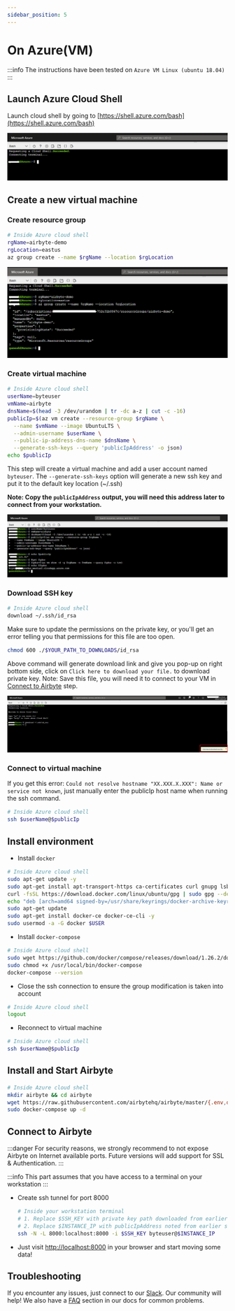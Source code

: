```yaml
---
sidebar_position: 5
---
```


# On Azure(VM)

:::info
The instructions have been tested on `Azure VM Linux (ubuntu 18.04)`
:::

## Launch Azure Cloud Shell

Launch cloud shell by going to [https://shell.azure.com/bash](https://shell.azure.com/bash)

![](../.gitbook/assets/azure_shell_launch.png)

## Create a new virtual machine

### Create resource group

```bash
# Inside Azure cloud shell
rgName=airbyte-demo
rgLocation=eastus
az group create --name $rgName --location $rgLocation
```

![](../.gitbook/assets/azure_shell_create_rg.png)

### Create virtual machine

```bash
# Inside Azure cloud shell
userName=byteuser
vmName=airbyte
dnsName=$(head -3 /dev/urandom | tr -dc a-z | cut -c -16)
publicIp=$(az vm create --resource-group $rgName \
  --name $vmName --image UbuntuLTS \
  --admin-username $userName \
  --public-ip-address-dns-name $dnsName \
  --generate-ssh-keys --query 'publicIpAddress' -o json)
echo $publicIp
```

This step will create a virtual machine and add a user account named `byteuser`. The `--generate-ssh-keys` option will generate a new ssh key and put it to the default key location \(~/.ssh\)

**Note: Copy the `publicIpAddress` output, you will need this address later to connect from your workstation.**

![](../.gitbook/assets/azure_shell_create_vm.png)

### Download SSH key

```bash
# Inside Azure cloud shell
download ~/.ssh/id_rsa
```

Make sure to update the permissions on the private key, or you'll get an error telling you that permissions for this file are too open.
```bash
chmod 600 ./$YOUR_PATH_TO_DOWNLOADS/id_rsa
```

Above command will generate download link and give you pop-up on right bottom side, click on `Click here to download your file.` to download private key. Note: Save this file, you will need it to connect to your VM in [Connect to Airbyte](on-azure-vm-cloud-shell.md#connect-to-airbyte) step.

![](../.gitbook/assets/azure_shell_download_ssh_key.png)

### Connect to virtual machine

If you get this error: `Could not resolve hostname "XX.XXX.X.XXX": Name or service not known`, just manually enter the publicIp host name when running the ssh command.

```bash
# Inside Azure cloud shell
ssh $userName@$publicIp
```

## Install environment

* Install `docker`

```bash
# Inside Azure cloud shell
sudo apt-get update -y
sudo apt-get install apt-transport-https ca-certificates curl gnupg lsb-release -y
curl -fsSL https://download.docker.com/linux/ubuntu/gpg | sudo gpg --dearmor -o /usr/share/keyrings/docker-archive-keyring.gpg
echo "deb [arch=amd64 signed-by=/usr/share/keyrings/docker-archive-keyring.gpg] https://download.docker.com/linux/ubuntu $(lsb_release -cs) stable" | sudo tee /etc/apt/sources.list.d/docker.list > /dev/null
sudo apt-get update
sudo apt-get install docker-ce docker-ce-cli -y
sudo usermod -a -G docker $USER
```

* Install `docker-compose`

```bash
# Inside Azure cloud shell
sudo wget https://github.com/docker/compose/releases/download/1.26.2/docker-compose-$(uname -s)-$(uname -m) -O /usr/local/bin/docker-compose
sudo chmod +x /usr/local/bin/docker-compose
docker-compose --version
```

* Close the ssh connection to ensure the group modification is taken into account

```bash
# Inside Azure cloud shell
logout
```

* Reconnect to virtual machine 

```bash
# Inside Azure cloud shell
ssh $userName@$publicIp
```

## Install and Start Airbyte

```bash
# Inside Azure cloud shell
mkdir airbyte && cd airbyte
wget https://raw.githubusercontent.com/airbytehq/airbyte/master/{.env,docker-compose.yaml}
sudo docker-compose up -d
```

## Connect to Airbyte

:::danger
For security reasons, we strongly recommend to not expose Airbyte on Internet available ports. Future versions will add support for SSL & Authentication.
:::

:::info
This part assumes that you have access to a terminal on your workstation
:::

* Create ssh tunnel for port 8000

  ```bash
  # Inside your workstation terminal
  # 1. Replace $SSH_KEY with private key path downloaded from earlier steps
  # 2. Replace $INSTANCE_IP with publicIpAddress noted from earlier steps
  ssh -N -L 8000:localhost:8000 -i $SSH_KEY byteuser@$INSTANCE_IP
  ```

* Just visit [http://localhost:8000](http://localhost:8000) in your browser and start moving some data!

## Troubleshooting

If you encounter any issues, just connect to our [Slack](https://slack.airbyte.io). Our community will help! We also have a [FAQ](../troubleshooting/on-deploying.md) section in our docs for common problems.

